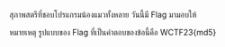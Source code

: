 สุภาพสตรีที่ชอบโปรแกรมน้องแมวทั้งหลาย วันนี้มี Flag มามอบให้

หมายเหตุ รูปแบบของ Flag ที่เป็นคำตอบของข้อนี้คือ WCTF23{md5}
